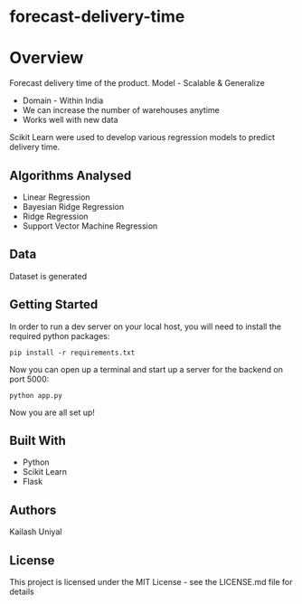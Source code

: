 # forecast-delivery-time
# Overview 

Forecast delivery time of the product.
Model - Scalable  &  Generalize 

 * Domain - Within India
 * We can increase the number of warehouses anytime
 * Works well with new data

Scikit Learn were used to develop various regression models to predict delivery time.

## Algorithms Analysed

* Linear Regression
* Bayesian Ridge Regression
* Ridge Regression
* Support Vector Machine Regression 

## Data

Dataset is generated 

## Getting Started

In order to run a dev server on your local host, you will need to install the required python packages:

`pip install -r requirements.txt`

Now you can open up a terminal and start up a server for the backend on port 5000:

`python app.py`

Now you are all set up!

## Built With

* Python
* Scikit Learn
* Flask

## Authors

Kailash Uniyal

## License

This project is licensed under the MIT License - see the LICENSE.md file for details
